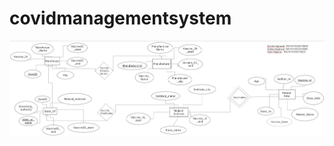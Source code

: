 # covidmanagementsystem
![alt text](https://github.com/sachinihcas/covidmanagementsystem/blob/main/Vaccine%20management%20ER.jpg)
